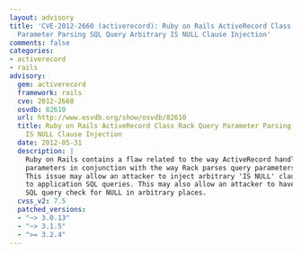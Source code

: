 ```yaml
---
layout: advisory
title: 'CVE-2012-2660 (activerecord): Ruby on Rails ActiveRecord Class Rack Query
  Parameter Parsing SQL Query Arbitrary IS NULL Clause Injection'
comments: false
categories:
- activerecord
- rails
advisory:
  gem: activerecord
  framework: rails
  cve: 2012-2660
  osvdb: 82610
  url: http://www.osvdb.org/show/osvdb/82610
  title: Ruby on Rails ActiveRecord Class Rack Query Parameter Parsing SQL Query Arbitrary
    IS NULL Clause Injection
  date: 2012-05-31
  description: |
    Ruby on Rails contains a flaw related to the way ActiveRecord handles
    parameters in conjunction with the way Rack parses query parameters.
    This issue may allow an attacker to inject arbitrary 'IS NULL' clauses in
    to application SQL queries. This may also allow an attacker to have the
    SQL query check for NULL in arbitrary places.
  cvss_v2: 7.5
  patched_versions:
  - "~> 3.0.13"
  - "~> 3.1.5"
  - ">= 3.2.4"
---
```

